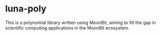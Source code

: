 # luna-poly

This is a polynomial library written using MoonBit, aiming to fill the gap in scientific computing applications in the MoonBit ecosystem.
